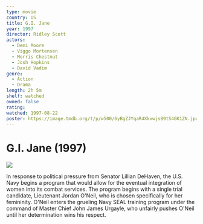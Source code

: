 ```yaml
---
type: movie
country: US
title: G.I. Jane
year: 1997
director: Ridley Scott
actors:
  - Demi Moore
  - Viggo Mortensen
  - Morris Chestnut
  - Josh Hopkins
  - David Vadim
genre:
  - Action
  - Drama
length: 2h 5m
shelf: watched
owned: false
rating:
watched: 1997-08-22
poster: https://image.tmdb.org/t/p/w500/6yBgZJYqaR4XkxwjsB9tS4GK1ZN.jpg
---
```


# G.I. Jane (1997)

![](https://image.tmdb.org/t/p/w500/6yBgZJYqaR4XkxwjsB9tS4GK1ZN.jpg)

In response to political pressure from Senator Lillian DeHaven, the U.S. Navy begins a program that would allow for the eventual integration of women into its combat services. The program begins with a single trial candidate, Lieutenant Jordan O'Neil, who is chosen specifically for her femininity. O'Neil enters the grueling Navy SEAL training program under the command of Master Chief John James Urgayle, who unfairly pushes O'Neil until her determination wins his respect.